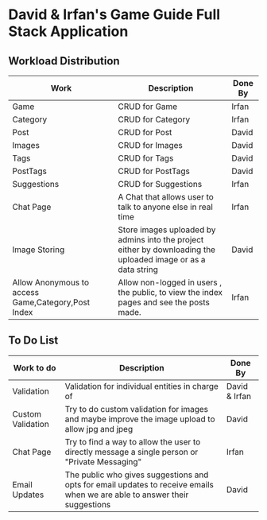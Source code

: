 # David & Irfan's Game Guide Full Stack Application

## Workload Distribution
| Work | Description | Done By |
|----| ----- | -------- |
|Game| CRUD for Game | Irfan |
|Category| CRUD for Category | Irfan |
|Post| CRUD for Post | David |
|Images| CRUD for Images | David |
|Tags| CRUD for Tags | David |
|PostTags| CRUD for PostTags | David |
|Suggestions| CRUD for Suggestions | Irfan |
|Chat Page| A Chat that allows user to talk to anyone else in real time | Irfan |
|Image Storing| Store images uploaded by admins into the project either by downloading the uploaded image or as a data string | David |
|Allow Anonymous to access Game,Category,Post Index| Allow non-logged in users , the public, to view the index pages and see the posts made. | Irfan |

## To Do List

| Work to do | Description | Done By |
|----| ----- | -------- |
|Validation| Validation for individual entities in charge of | David & Irfan |
|Custom Validation| Try to do custom validation for images and maybe improve the image upload to allow jpg and jpeg | David |
|Chat Page| Try to find a way to allow the user to directly message a single person or "Private Messaging" | Irfan |
|Email Updates| The public who gives suggestions and opts for email updates to receive emails when we are able to answer their suggestions | David |
